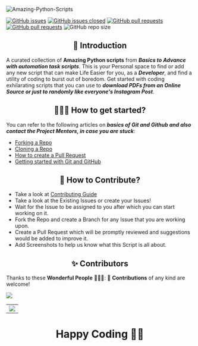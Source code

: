 ![Amazing-Python-Scripts](https://socialify.git.ci/Yashpatel191001/Amazing-Python-Scripts/image?description=1&forks=1&issues=1&language=1&logo=https%3A%2F%2Fuser-images.githubusercontent.com%2F55796944%2F104455539-7258a200-55cd-11eb-90dc-7c9981e73d72.png&owner=1&pulls=1&stargazers=1&theme=Light)

[![GitHub issues](https://img.shields.io/github/issues/Yashpatel191001/Amazing-Python-Scripts.svg)](https://github.com/Yashpatel191001/Amazing-Python-Scripts/issues)
[![GitHub issues closed](https://img.shields.io/github/issues-closed/Yashpatel191001/Amazing-Python-Scripts.svg)](https://github.com/Yashpatel191001/Amazing-Python-Scripts/issues?q=is%3Aissue+is%3Aclosed)
[![GitHub pull requests](https://img.shields.io/github/issues-pr/Yashpatel191001/Amazing-Python-Scripts.svg)](https://github.com/Yashpatel191001/Amazing-Python-Scripts/pulls)
[![GitHub pull requests](https://img.shields.io/github/issues-pr-closed/Yashpatel191001/Amazing-Python-Scripts.svg)](https://github.com/Yashpatel191001/Amazing-Python-Scripts/pulls?q=is%3Apr+is%3Aclosed) ![GitHub repo size](https://img.shields.io/github/repo-size/Yashpatel191001/Amazing-Python-Scripts?color=yellow) 

<h2 align=center> 📑 Introduction </h2>

A curated collection of **Amazing Python scripts** from **_Basics to Advance with automation task scripts_**. This is your Personal space to find or add any new script
that can make Life Easier for you, as a **_Developer_**, and find a utility of coding to burst out of boredom. Get started with coding exhilarating scripts that you can use to **_download PDFs from an Online Source or just to randomly like everyone's Instagram Post_**.

<h2 align=center> 👨🏻‍💻 How to get started? </h2> 

You can refer to the following articles on **_basics of Git and Github and also contact the Project Mentors, in case you are stuck_**:

- [Forking a Repo](https://help.github.com/en/github/getting-started-with-github/fork-a-repo)
- [Cloning a Repo](https://help.github.com/en/desktop/contributing-to-projects/creating-a-pull-request)
- [How to create a Pull Request](https://opensource.com/article/19/7/create-pull-request-github)
- [Getting started with Git and GitHub](https://towardsdatascience.com/getting-started-with-git-and-github-6fcd0f2d4ac6)


<h2 align=center> 📝 How to Contribute? </h2>  

- Take a look at [Contributing Guide](https://github.com/Yashpatel191001/Amazing-Python-Scripts/blob/master/CONTRIBUTING.md)
- Take a look at the Existing Issues or create your Issues!
- Wait for the Issue to be assigned to you after which you can start working on it.
- Fork the Repo and create a Branch for any Issue that you are working upon.
- Create a Pull Request which will be promptly reviewed and suggestions would be added to improve it.
- Add Screenshots to help us know what this Script is all about.

<h2 align=center> ✨ Contributors </h2>

Thanks to these **Wonderful People** 👨🏻‍💻:      🚀 **Contributions** of any kind are welcome! 
<p>
  <img src="https://api.vaunt.dev/v1/github/entities/Yashpatel191001/repositories/Amazing-Python-Scripts/contributors?format=svg&limit=54" height"250" />
</p>

<table>
	<tr>
		<td>
			<a href="https://github.com/Yashpatel191001/Amazing-Python-Scripts/graphs/contributors">
  <img src="https://contrib.rocks/image?repo=Yashpatel191001/Amazing-Python-Scripts" />
</a>
		</td>
	</tr>
</table>


<h1 align=center>Happy Coding 👨‍💻 </h1>
